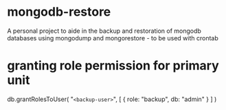 # mongodb-restore
A personal project to aide in the backup and restoration of mongodb databases using mongodump and mongorestore - to be used with crontab


# granting role permission for primary unit
 db.grantRolesToUser( "`<backup-user>`", [ { role: "backup", db: "admin" } ] )

